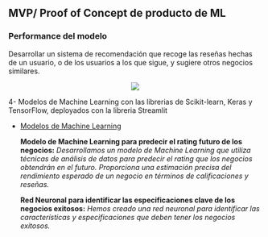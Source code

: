
## MVP/ Proof of Concept de producto de ML 
### Performance del modelo
Desarrollar un sistema de recomendación que recoge las reseñas hechas de un usuario, o de los usuarios a los que sigue, y sugiere otros negocios similares.

<p align="center">
  <img src="https://github.com/">
</p>

4- Modelos de Machine Learning con las librerias de Scikit-learn, Keras y TensorFlow, deployados con la libreria Streamlit



- [Modelos de Machine Learning ]()

  **Modelo de Machine Learning para predecir el rating futuro de los negocios:** _Desarrollamos un modelo de Machine Learning que utiliza técnicas de análisis de datos para predecir el rating que los negocios obtendrán en el futuro. Proporciona una estimación precisa del rendimiento esperado de un negocio en términos de calificaciones y reseñas._

  **Red Neuronal para identificar las especificaciones clave de los negocios exitosos:** _Hemos creado una red neuronal para identificar las características y especificaciones que deben tener los negocios exitosos._



